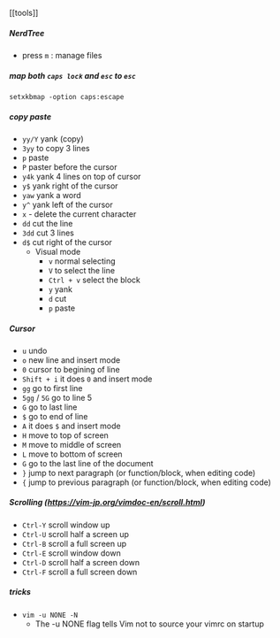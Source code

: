 [[tools]]

##### NerdTree
- press `m` : manage files

##### map both `caps lock` and `esc` to `esc`
`setxkbmap -option caps:escape`
##### copy paste
- `yy/Y` yank (copy)
- `3yy` to copy 3 lines
- `p` paste
- `P` paster before the cursor
- `y4k` yank 4 lines on top of cursor
- `y$` yank right of the cursor
- `yaw` yank a word
- `y^` yank left of the cursor
- `x`   - delete the current character
- `dd` cut the line
- `3dd` cut 3 lines
- `d$` cut right of the cursor
	- Visual mode
		- `v` normal selecting
		- `V` to select the line
		- `Ctrl + v` select the block
		- `y` yank
		- `d` cut 
		- `p` paste

##### Cursor
- `u` undo
- `o` new line and insert mode
- `0` cursor to begining of line
- `Shift + i` it does `0` and insert mode
- `gg` go to first line
- `5gg` / `5G` go to line 5
- `G` go to last line
- `$` go to end of line
- `A` it does `$` and insert mode
- `H` move to top of screen
- `M` move to middle of screen
- `L` move to bottom of screen
- `G` go to the last line of the document
- `}`  jump to next paragraph (or function/block, when editing code)
- `{` jump to previous paragraph (or function/block, when editing code)

##### Scrolling (https://vim-jp.org/vimdoc-en/scroll.html)
- `Ctrl-Y` scroll window up
- `Ctrl-U` scroll half a screen up
- `Ctrl-B` scroll a full screen up
- `Ctrl-E` scroll window down
- `Ctrl-D` scroll half a screen down
- `Ctrl-F` scroll a full screen down

##### tricks
- `vim -u NONE -N`
	- The -u NONE flag tells Vim not to source your vimrc on startup
